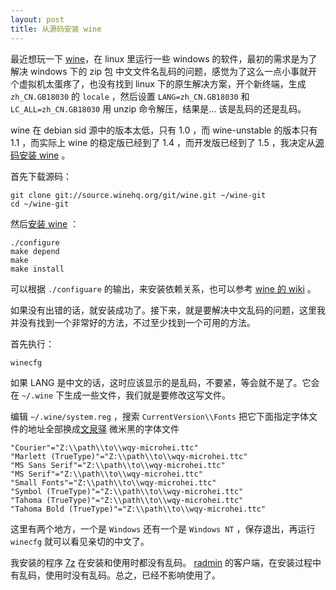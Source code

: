 ```yaml
---
layout: post
title: 从源码安装 wine
---
```


最近想玩一下 [wine](http://www.winehq.org)，在 linux 里运行一些 windows 的软件，最初的需求是为了解决 windows 下的 zip 包 中文文件名乱码的问题，感觉为了这么一点小事就开个虚拟机太蛋疼了，也没有找到 linux 下的原生解决方案，开个新终端，生成 `zh_CN.GB18030` 的 `locale` ，然后设置 `LANG=zh_CN.GB18030` 和 `LC_ALL=zh_CN.GB18030` 用 unzip 命令解压，结果是... 该是乱码的还是乱码。

wine 在 debian sid 源中的版本太低，只有 1.0 ，而 wine-unstable 的版本只有 1.1 ，而实际上 wine 的稳定版已经到了 1.4 ，而开发版已经到了 1.5 ，我决定从[源码安装 wine](http://wiki.winehq.org/GitWine) 。 

首先下载源码：

    git clone git://source.winehq.org/git/wine.git ~/wine-git
    cd ~/wine-git

然后[安装 wine](http://www.winehq.org/site/docs/wineusr-guide/installing-wine-source) ：

    ./configure
    make depend
    make
    make install

可以根据 `./configuare` 的输出，来安装依赖关系，也可以参考 [wine 的 wiki](http://wiki.winehq.org/Recommended_Packages) 。

如果没有出错的话，就安装成功了。接下来，就是要解决中文乱码的问题，这里我并没有找到一个非常好的方法，不过至少找到一个可用的方法。

首先执行：

    winecfg

如果 LANG 是中文的话，这时应该显示的是乱码，不要紧，等会就不是了。它会在 `~/.wine` 下生成一些文件，我们就是要修改这写文件。

编辑 `~/.wine/system.reg` ，搜索 `CurrentVersion\\Fonts` 把它下面指定字体文件的地址全部换成[文泉驿](http://wenq.org/) 微米黑的字体文件

    "Courier"="Z:\\path\\to\\wqy-microhei.ttc"
    "Marlett (TrueType)"="Z:\\path\\to\\wqy-microhei.ttc"
    "MS Sans Serif"="Z:\\path\\to\\wqy-microhei.ttc"
    "MS Serif"="Z:\\path\\to\\wqy-microhei.ttc"
    "Small Fonts"="Z:\\path\\to\\wqy-microhei.ttc"
    "Symbol (TrueType)"="Z:\\path\\to\\wqy-microhei.ttc"
    "Tahoma (TrueType)"="Z:\\path\\to\\wqy-microhei.ttc"
    "Tahoma Bold (TrueType)"="Z:\\path\\to\\wqy-microhei.ttc"

这里有两个地方，一个是 `Windows` 还有一个是 `Windows NT` ，保存退出，再运行 `winecfg` 就可以看见亲切的中文了。

我安装的程序 [7z](http://www.7-zip.org/)  在安装和使用时都没有乱码。 [radmin](http://www.radmin.cn/)  的客户端，在安装过程中有乱码，使用时没有乱码。总之，已经不影响使用了。

